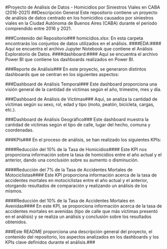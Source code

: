 #Proyecto de Análisis de Datos - Homicidios por Siniestros Viales en CABA (2016-2021)
##Descripción General
Este repositorio contiene un proyecto de análisis de datos centrado en los homicidios causados por siniestros viales en la Ciudad Autónoma de Buenos Aires (CABA) durante el período comprendido entre 2016 y 2021.

###Contenido del Repositorio###
homicidios.xlsx: En esta carpeta encontrarás los conjuntos de datos utilizados en el análisis.
####EDA:#### Aquí se encuentra el archivo Jupyter Notebook que contiene el Análisis Exploratorio de Datos.
####dashboard:#### Aquí se encuentra el archivo Power BI que contiene los dashboards realizados en Power BI.

###Reporte de Análisis###
En este proyecto, se generaron distintos dashboards que se centran en los siguientes aspectos:

###Dashboard de Análisis Temporal###
Este dashboard proporciona una visión general de la cantidad de víctimas según el año, trimestre, mes y día.

###Dashboard de Análisis de Víctimas###
Aquí, se analiza la cantidad de víctimas según su sexo, rol, edad y tipo (moto, peatón, bicicleta, cargas, etc.).

###Dashboard de Análisis Geográfico###
Este dashboard muestra la cantidad de víctimas según el tipo de calle, lugar del hecho, comuna y coordenadas.

###KPIs###
En el proceso de análisis, se han realizado los siguientes KPIs:

####Reducción del 10% de la Tasa de Homicidios####
Este KPI nos proporciona información sobre la tasa de homicidios entre el año actual y el anterior, dando una conclusión sobre su aumento o disminución.

####Reducción del 7% de la Tasa de Accidentes Mortales de Motociclistas####
Este KPI proporciona información acerca de la tasa de accidentes mortales en motociclistas entre el año actual y el anterior, otorgando resultados de comparación y realizando un análisis de los mismos.

####Reducción del 10% de la Tasa de Accidentes Mortales en Avenidas####
En este KPI, se proporciona información acerca de la tasa de accidentes mortales en avenidas (tipo de calle que más víctimas presentó en el análisis) y se realiza un análisis y conclusión sobre los resultados obtenidos.

###Este README proporciona una descripción general del proyecto, el contenido del repositorio, los aspectos analizados en los dashboards y los KPIs clave definidos durante el análisis.###






